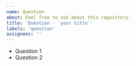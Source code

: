 ```yaml
---
name: Question
about: Feel free to ask about this repository.
title: 'Question - `your title`'
labels: 'question'
assignees: ''
---
```


- Question 1
- Question 2
<!-- send a picture is better to explain it -->